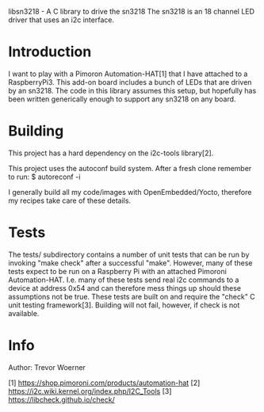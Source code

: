 libsn3218 - A C library to drive the sn3218
The sn3218 is an 18 channel LED driver that uses an i2c interface.


Introduction
============
I want to play with a Pimoron Automation-HAT[1] that I have attached to a
RaspberryPi3. This add-on board includes a bunch of LEDs that are driven by an
sn3218. The code in this library assumes this setup, but hopefully has been
written generically enough to support any sn3218 on any board.


Building
========
This project has a hard dependency on the i2c-tools library[2].

This project uses the autoconf build system. After a fresh clone remember
to run:
	$ autoreconf -i

I generally build all my code/images with OpenEmbedded/Yocto, therefore my
recipes take care of these details.


Tests
=====
The tests/ subdirectory contains a number of unit tests that can be run by
invoking "make check" after a successful "make". However, many of these tests
expect to be run on a Raspberry Pi with an attached Pimoroni Automation-HAT.
I.e. many of these tests send real i2c commands to a device at address 0x54
and can therefore mess things up should these assumptions not be true. These
tests are built on and require the "check" C unit testing framework[3].
Building will not fail, however, if check is not available.


Info
====
Author: Trevor Woerner



[1] https://shop.pimoroni.com/products/automation-hat
[2] https://i2c.wiki.kernel.org/index.php/I2C_Tools
[3] https://libcheck.github.io/check/
